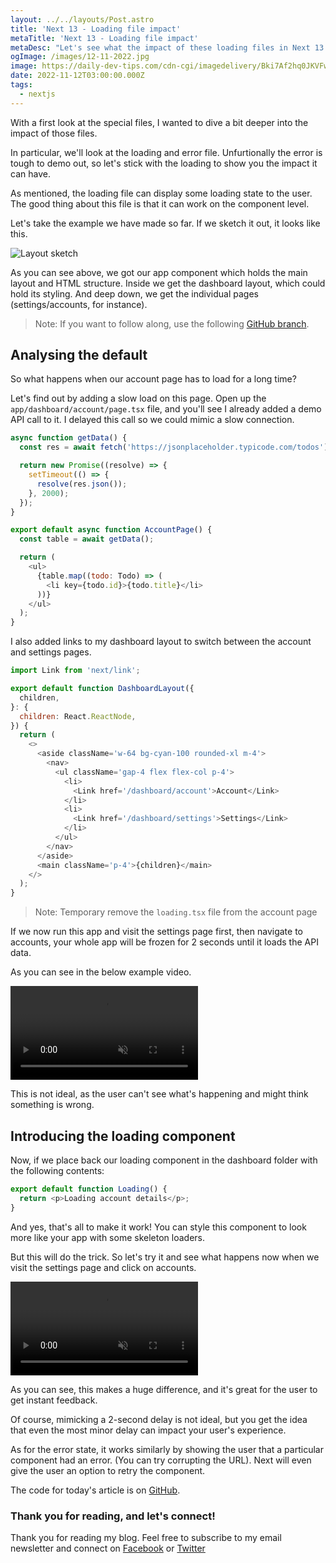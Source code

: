 ```yaml
---
layout: ../../layouts/Post.astro
title: 'Next 13 - Loading file impact'
metaTitle: 'Next 13 - Loading file impact'
metaDesc: "Let's see what the impact of these loading files in Next 13 is"
ogImage: /images/12-11-2022.jpg
image: https://daily-dev-tips.com/cdn-cgi/imagedelivery/Bki7Af2hq0JKVFw1XYYMQg/9871047f-3090-40c2-37e2-1342af242d00
date: 2022-11-12T03:00:00.000Z
tags:
  - nextjs
---
```


With a first look at the special files, I wanted to dive a bit deeper into the impact of those files.

In particular, we'll look at the loading and error file.
Unfurtionally the error is tough to demo out, so let's stick with the loading to show you the impact it can have.

As mentioned, the loading file can display some loading state to the user.
The good thing about this file is that it can work on the component level.

Let's take the example we have made so far. If we sketch it out, it looks like this.

![Layout sketch](https://cdn.hashnode.com/res/hashnode/image/upload/v1667452525985/G9L3GFVNQ.png)

As you can see above, we got our app component which holds the main layout and HTML structure.
Inside we get the dashboard layout, which could hold its styling.
And deep down, we get the individual pages (settings/accounts, for instance).

> Note: If you want to follow along, use the following [GitHub branch](https://github.com/rebelchris/next-13/tree/special-files).

## Analysing the default

So what happens when our account page has to load for a long time?

Let's find out by adding a slow load on this page.
Open up the `app/dashboard/account/page.tsx` file, and you'll see I already added a demo API call to it.
I delayed this call so we could mimic a slow connection.

```js
async function getData() {
  const res = await fetch('https://jsonplaceholder.typicode.com/todos');

  return new Promise((resolve) => {
    setTimeout(() => {
      resolve(res.json());
    }, 2000);
  });
}

export default async function AccountPage() {
  const table = await getData();

  return (
    <ul>
      {table.map((todo: Todo) => (
        <li key={todo.id}>{todo.title}</li>
      ))}
    </ul>
  );
}
```

I also added links to my dashboard layout to switch between the account and settings pages.

```js
import Link from 'next/link';

export default function DashboardLayout({
  children,
}: {
  children: React.ReactNode,
}) {
  return (
    <>
      <aside className='w-64 bg-cyan-100 rounded-xl m-4'>
        <nav>
          <ul className='gap-4 flex flex-col p-4'>
            <li>
              <Link href='/dashboard/account'>Account</Link>
            </li>
            <li>
              <Link href='/dashboard/settings'>Settings</Link>
            </li>
          </ul>
        </nav>
      </aside>
      <main className='p-4'>{children}</main>
    </>
  );
}
```

> Note: Temporary remove the `loading.tsx` file from the account page

If we now run this app and visit the settings page first, then navigate to accounts, your whole app will be frozen for 2 seconds until it loads the API data.

As you can see in the below example video.

<!-- ![Page blocking load](https://cdn.hashnode.com/res/hashnode/image/upload/v1667453066735/pYEwOjoZ4.gif) -->
<video autoplay loop muted playsinline>
  <source src="https://res.cloudinary.com/daily-dev-tips/video/upload/v1667453137/slow-load_defzej.webm" type="video/webm" />
  <source src="https://res.cloudinary.com/daily-dev-tips/video/upload/v1667453135/slow-load_m6oj8e.mp4" type="video/mp4" />
</video>

This is not ideal, as the user can't see what's happening and might think something is wrong.

## Introducing the loading component

Now, if we place back our loading component in the dashboard folder with the following contents:

```js
export default function Loading() {
  return <p>Loading account details</p>;
}
```

And yes, that's all to make it work!
You can style this component to look more like your app with some skeleton loaders.

But this will do the trick.
So let's try it and see what happens now when we visit the settings page and click on accounts.

<!-- ![Next 13 loading component](https://cdn.hashnode.com/res/hashnode/image/upload/v1667453333688/C0fmnKjTc.gif) -->
<video autoplay loop muted playsinline>
  <source src="https://res.cloudinary.com/daily-dev-tips/video/upload/v1667453329/fast-load_p4zqfz.webm" type="video/webm" />
  <source src="https://res.cloudinary.com/daily-dev-tips/video/upload/v1667453327/fast-load_iqhfex.mp4" type="video/mp4" />
</video>

As you can see, this makes a huge difference, and it's great for the user to get instant feedback.

Of course, mimicking a 2-second delay is not ideal, but you get the idea that even the most minor delay can impact your user's experience.

As for the error state, it works similarly by showing the user that a particular component had an error. (You can try corrupting the URL).
Next will even give the user an option to retry the component.

The code for today's article is on [GitHub](https://github.com/rebelchris/next-13/tree/special-files).

### Thank you for reading, and let's connect!

Thank you for reading my blog. Feel free to subscribe to my email newsletter and connect on [Facebook](https://www.facebook.com/DailyDevTipsBlog) or [Twitter](https://twitter.com/DailyDevTips1)
